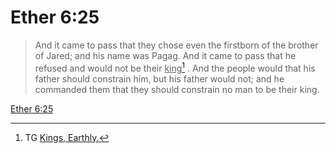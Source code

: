 # Ether 6:25

> And it came to pass that they chose even the firstborn of the brother of Jared; and his name was Pagag. And it came to pass that he refused and would not be their <u>king</u>[^a] . And the people would that his father should constrain him, but his father would not; and he commanded them that they should constrain no man to be their king.

[Ether 6:25](https://www.churchofjesuschrist.org/study/scriptures/bofm/ether/6?lang=eng&id=p25#p25)


[^a]: TG [Kings, Earthly.](https://www.churchofjesuschrist.org/study/scriptures/tg/kings-earthly?lang=eng)
